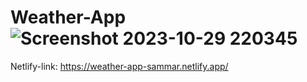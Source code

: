 # Weather-App![Screenshot 2023-10-29 220345](https://github.com/Sammar-Hayat/Weather-App/assets/126334600/859c0658-6df8-47c7-ae95-62e37050860c)
Netlify-link: https://weather-app-sammar.netlify.app/
